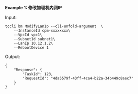 **Example 1: 修改物理机内网IP**



Input: 

```
tccli bm ModifyLanIp --cli-unfold-argument  \
    --InstanceId cpm-xxxxxxxx\
    --VpcId vpc1\
    --SubnetId subnet1\
    --LanIp 10.12.1.2\
    --RebootDevice 1
```

Output: 
```
{
    "Response": {
        "TaskId": 123,
        "RequestId": "4da5579f-43ff-4ca4-b22a-34b449c8aec7"
    }
}
```

